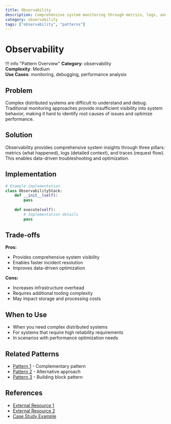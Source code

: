 ```yaml
---
title: Observability
description: Comprehensive system monitoring through metrics, logs, and traces
category: observability
tags: ["observability", "patterns"]
---
```


# Observability

!!! info "Pattern Overview"
    **Category**: observability  
    **Complexity**: Medium  
    **Use Cases**: monitoring, debugging, performance analysis

## Problem

Complex distributed systems are difficult to understand and debug. Traditional monitoring approaches provide insufficient visibility into system behavior, making it hard to identify root causes of issues and optimize performance.

## Solution

Observability provides comprehensive system insights through three pillars: metrics (what happened), logs (detailed context), and traces (request flow). This enables data-driven troubleshooting and optimization.

## Implementation

```python
# Example implementation
class ObservabilityStack:
    def __init__(self):
        pass
    
    def execute(self):
        # Implementation details
        pass
```

## Trade-offs

**Pros:**
- Provides comprehensive system visibility
- Enables faster incident resolution
- Improves data-driven optimization

**Cons:**
- Increases infrastructure overhead
- Requires additional tooling complexity
- May impact storage and processing costs

## When to Use

- When you need complex distributed systems
- For systems that require high reliability requirements
- In scenarios with performance optimization needs

## Related Patterns

- [Pattern 1](../related-pattern-1.md) - Complementary pattern
- [Pattern 2](../related-pattern-2.md) - Alternative approach
- [Pattern 3](../related-pattern-3.md) - Building block pattern

## References

- [External Resource 1](#)
- [External Resource 2](#)
- [Case Study Example](../architects-handbook/case-studies/example.md)
